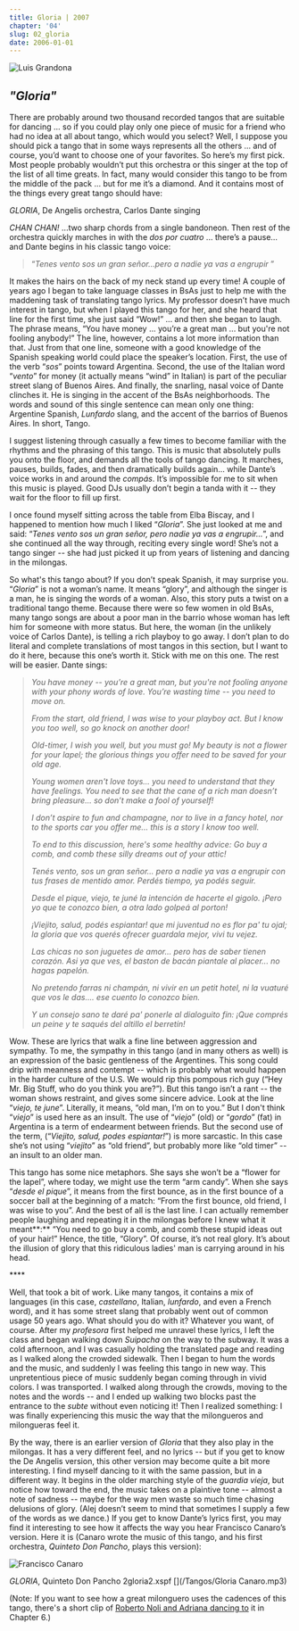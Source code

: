 ```yaml
---
title: Gloria | 2007
chapter: '04'
slug: 02_gloria
date: 2006-01-01
---
```


![Luis Grandona](/image_files/grand54.jpg)

## _"Gloria"_

There are probably around two thousand recorded tangos that are suitable for dancing ... so if you could play only one piece of music for a friend who had no idea at all about tango, which would you select? Well, I suppose you should pick a tango that in some ways represents all the others ... and of course, you’d want to choose one of your favorites. So here’s my first pick. Most people probably wouldn’t put this orchestra or this singer at the top of the list of all time greats. In fact, many would consider this tango to be from the middle of the pack ... but for me it’s a diamond. And it contains most of the things every great tango should have:



_GLORIA_, De Angelis orchestra, Carlos Dante singing


_CHAN CHAN!_  ...two sharp chords from a single bandoneon. Then rest of the orchestra quickly marches in with the _dos por cuatro_ ... there’s a pause… and Dante begins in his classic tango voice:

> “_Tenes vento sos un gran señor…pero a nadie ya vas a engrupir_ ”

It makes the hairs on the back of my neck stand up every time! A couple of years ago I began to take language classes in BsAs just to help me with the maddening task of translating tango lyrics. My professor doesn’t have much interest in tango, but when I played this tango for her, and she heard that line for the first time, she just said “Wow!” ... and then she began to laugh. The phrase means, “You have money ... you’re a great man ... but you're not fooling anybody!” The line, however, contains a lot more information than that. Just from that one line, someone with a good knowledge of the Spanish speaking world could place the speaker’s location. First, the use of the verb “_sos_” points toward Argentina. Second, the use of the Italian word “_vento_” for money (it actually means “wind” in Italian) is part of the peculiar street slang of Buenos Aires. And finally, the snarling, nasal voice of Dante clinches it. He is singing in the accent of the BsAs neighborhoods. The words and sound of this single sentence can mean only one thing: Argentine Spanish, _Lunfardo_ slang, and the accent of the barrios of Buenos Aires. In short, Tango.

I suggest listening through casually a few times to become familiar with the rhythms and the phrasing of this tango. This is music that absolutely pulls you onto the floor, and demands all the tools of tango dancing. It marches, pauses, builds, fades, and then dramatically builds again… while Dante’s voice works in and around the _compás_. It’s impossible for me to sit when this music is played. Good DJs usually don’t begin a tanda with it -- they wait for the floor to fill up first.

I once found myself sitting across the table from Elba Biscay, and I happened to mention how much I liked “_Gloria_”. She just looked at me and said: “_Tenes vento sos un gran señor, pero nadie ya vas a engrupir..._”, and she continued all the way through, reciting every single word! She’s not a tango singer -- she had just picked it up from years of listening and dancing in the milongas.

So what's this tango about? If you don’t speak Spanish, it may surprise you. “_Gloria_” is not a woman’s name. It means “glory”, and although the singer is a man, he is singing the words of a woman. Also, this story puts a twist on a traditional tango theme. Because there were so few women in old BsAs, many tango songs are about a poor man in the barrio whose woman has left him for someone with more status. But here, the woman (in the unlikely voice of Carlos Dante), is telling a rich playboy to go away. I don’t plan to do literal and complete translations of most tangos in this section, but I want to do it here, because this one’s worth it. Stick with me on this one. The rest will be easier. Dante sings:

> _You have money -- you’re a great man,
> but you're not fooling anyone
> with your phony words of love.
> You’re wasting time -- you need to move on._
>
> _From the start, old friend,
> I was wise to your playboy act.
> But I know you too well,
> so go knock on another door!_
>
> _Old-timer, I wish you well, but you must go!
> My beauty is not a flower for your lapel;
> the glorious things you offer
> need to be saved for your old age._
>
> _Young women aren't love toys...
> you need to understand that they have feelings.
> You need to see that the cane of a rich man
> doesn’t bring pleasure...
> so don’t make a fool of yourself!_
>
> _I don’t aspire to fun and champagne,
> nor to live in a fancy hotel,
> nor to the sports car you offer me...
> this is a story I know too well._
>
> _To end to this discussion,
> here's some healthy advice:
> Go buy a comb,
> and comb these silly dreams out of your attic!_
>
> _Tenés vento, sos un gran señor...
> pero a nadie ya vas a engrupir
> con tus frases de mentido amor.
> Perdés tiempo, ya podés seguir._
>
> _Desde el pique, viejo, te juné
> la intención de hacerte el gigolo.
> ¡Pero yo que te conozco bien,
> a otra lado golpeá al porton!_
>
> _¡Viejito, salud, podés espiantar!
> que mi juventud no es flor pa' tu ojal;
> la gloria que vos querés ofrecer
> guardala mejor, vivi tu vejez._
>
> _Las chicas no son juguetes de amor...
> pero has de saber tienen corazón.
> Asi ya que ves, el baston de bacán
> piantale al placer...
> no hagas papelón._
>
> _No pretendo farras ni champán,
> ni vivir en un petit hotel,
> ni la vuaturé que vos le das….
> ese cuento lo conozco bien._
>
> _Y un consejo sano te daré
> pa' ponerle al dialoguito fin:
> ¡Que comprés un peine
> y te saqués del altillo el berretín!_

Wow. These are lyrics that walk a fine line between aggression and sympathy. To me, the sympathy in this tango (and in many others as well) is an expression of the basic gentleness of the Argentines. This song could drip with meanness and contempt -- which is probably what would happen in the harder culture of the U.S. We would rip this pompous rich guy (“Hey Mr. Big Stuff, who do you think you are?”). But this tango isn’t a rant -- the woman shows restraint, and gives some sincere advice. Look at the line “_viejo, te june_”. Literally, it means, “old man, I’m on to you.” But I don't think “_viejo_” is used here as an insult. The use of “_viejo_” (old) or “_gordo_” (fat) in Argentina is a term of endearment between friends. But the second use of the term, (“_Viejito, salud, podes espiantar!_”) is more sarcastic. In this case she’s not using “_viejito_” as “old friend”, but probably more like “old timer” -- an insult to an older man.

This tango has some nice metaphors. She says she won’t be a “flower for the lapel”, where today, we might use the term “arm candy”. When she says “_desde el pique_”, it means from the first bounce, as in the first bounce of a soccer ball at the beginning of a match: “From the first bounce, old friend, I was wise to you”. And the best of all is the last line. I can actually remember people laughing and repeating it in the milongas before I knew what it meant**:** “You need to go buy a comb, and comb these stupid ideas out of your hair!” Hence, the title, “Glory”. Of course, it’s not real glory. It’s about the illusion of glory that this ridiculous ladies' man is carrying around in his head.

\*\*\*\*

Well, that took a bit of work. Like many tangos, it contains a mix of languages (in this case, _castellano_, Italian, _lunfardo_, and even a French word), and it has some street slang that probably went out of common usage 50 years ago. What should you do with it? Whatever you want, of course. After my _profesora_ first helped me unravel these lyrics, I left the class and began walking down _Suipacha_ on the way to the subway. It was a cold afternoon, and I was casually holding the translated page and reading as I walked along the crowded sidewalk. Then I began to hum the words and the music, and suddenly I was feeling this tango in new way. This unpretentious piece of music suddenly began coming through in vivid colors. I was transported. I walked along through the crowds, moving to the notes and the words -- and I ended up walking two blocks past the entrance to the _subte_ without even noticing it! Then I realized something: I was finally experiencing this music the way that the milongueros and milongueras feel it.

By the way, there is an earlier version of _Gloria_ that they also play in the milongas. It has a very different feel, and no lyrics -- but if you get to know the De Angelis version, this other version may become quite a bit more interesting. I find myself dancing to it with the same passion, but in a different way. It begins in the older marching style of the _guardia vieja_, but notice how toward the end, the music takes on a plaintive tone -- almost a note of sadness -- maybe for the way men waste so much time chasing delusions of glory. (Alej doesn’t seem to mind that sometimes I supply a few of the words as we dance.) If you get to know Dante’s lyrics first, you may find it interesting to see how it affects the way you hear Francisco Canaro’s version. Here it is (Canaro wrote the music of this tango, and his first orchestra, _Quinteto Don Pancho_, plays this version):

![Francisco Canaro](/4_pics/image009.jpg)

_GLORIA_, Quinteto Don Pancho
2gloria2.xspf
[](/Tangos/Gloria Canaro.mp3)

(Note: If you want to see how a great milonguero uses the cadences of this tango, there's a
short clip of [Roberto Noli and Adriana dancing to](//06/20_countcompas#Noli) it in Chapter 6.)
